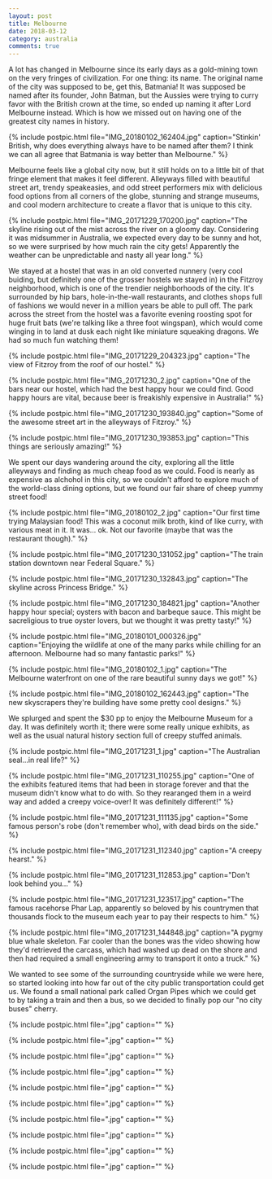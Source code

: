 ```yaml
---
layout: post
title: Melbourne
date: 2018-03-12
category: australia
comments: true
---
```


A lot has changed in Melbourne since its early days as a gold-mining town on the very fringes of civilization.  For one thing: its name.  The original name of the city was supposed to be, get this, Batmania!  It was supposed be named after its founder, John Batman, but the Aussies were trying to curry favor with the British crown at the time, so ended up naming it after Lord Melbourne instead.  Which is how we missed out on having one of the greatest city names in history.

{% include postpic.html file="IMG_20180102_162404.jpg" caption="Stinkin' British, why does everything always have to be named after them? I think we can all agree that Batmania is way better than Melbourne." %}

Melbourne feels like a global city now, but it still holds on to a little bit of that fringe element that makes it feel different.  Alleyways filled with beautiful street art, trendy speakeasies, and odd street performers mix with delicious food options from all corners of the globe, stunning and strange museums, and cool modern architecture to create a flavor that is unique to this city.

{% include postpic.html file="IMG_20171229_170200.jpg" caption="The skyline rising out of the mist across the river on a gloomy day.  Considering it was midsummer in Australia, we expected every day to be sunny and hot, so we were surprised by how much rain the city gets!  Apparently the weather can be unpredictable and nasty all year long." %}

We stayed at a hostel that was in an old converted nunnery (very cool buiding, but definitely one of the grosser hostels we stayed in) in the Fitzroy neighborhood, which is one of the trendier neighborhoods of the city.  It's surrounded by hip bars, hole-in-the-wall restaurants, and clothes shops full of fashions we would never in a million years be able to pull off.  The park across the street from the hostel was a favorite evening roosting spot for huge fruit bats (we're talking like a three foot wingspan), which would come winging in to land at dusk each night like miniature squeaking dragons.  We had so much fun watching them!

{% include postpic.html file="IMG_20171229_204323.jpg" caption="The view of Fitzroy from the roof of our hostel." %}

{% include postpic.html file="IMG_20171230_2.jpg" caption="One of the bars near our hostel, which had the best happy hour we could find.  Good happy hours are vital, because beer is freakishly expensive in Australia!" %}

{% include postpic.html file="IMG_20171230_193840.jpg" caption="Some of the awesome street art in the alleyways of Fitzroy." %}

{% include postpic.html file="IMG_20171230_193853.jpg" caption="This things are seriously amazing!" %}

We spent our days wandering around the city, exploring all the little alleyways and finding as much cheap food as we could.  Food is nearly as expensive as alchohol in this city, so we couldn't afford to explore much of the world-class dining options, but we found our fair share of cheep yummy street food!

{% include postpic.html file="IMG_20180102_2.jpg" caption="Our first time trying Malaysian food!  This was a coconut milk broth, kind of like curry, with various meat in it.  It was... ok.  Not our favorite (maybe that was the restaurant though)." %}

{% include postpic.html file="IMG_20171230_131052.jpg" caption="The train station downtown near Federal Square." %}

{% include postpic.html file="IMG_20171230_132843.jpg" caption="The skyline across Princess Bridge." %}

{% include postpic.html file="IMG_20171230_184821.jpg" caption="Another happy hour special; oysters with bacon and barbeque sauce.  This might be sacreligious to true oyster lovers, but we thought it was pretty tasty!" %}

{% include postpic.html file="IMG_20180101_000326.jpg" caption="Enjoying the wildlife at one of the many parks while chilling for an afternoon.  Melbourne had so many fantastic parks!" %}

{% include postpic.html file="IMG_20180102_1.jpg" caption="The Melbourne waterfront on one of the rare beautiful sunny days we got!" %}

{% include postpic.html file="IMG_20180102_162443.jpg" caption="The new skyscrapers they're building have some pretty cool designs." %}

We splurged and spent the $30 pp to enjoy the Melbourne Museum for a day.  It was definitely worth it; there were some really unique exhibits, as well as the usual natural history section full of creepy stuffed animals.

{% include postpic.html file="IMG_20171231_1.jpg" caption="The Australian seal...in real life?" %}

{% include postpic.html file="IMG_20171231_110255.jpg" caption="One of the exhibits featured items that had been in storage forever and that the museum didn't know what to do with.  So they rearanged them in a weird way and added a creepy voice-over!  It was definitely different!" %}

{% include postpic.html file="IMG_20171231_111135.jpg" caption="Some famous person's robe (don't remember who), with dead birds on the side." %}

{% include postpic.html file="IMG_20171231_112340.jpg" caption="A creepy hearst." %}

{% include postpic.html file="IMG_20171231_112853.jpg" caption="Don't look behind you..." %}

{% include postpic.html file="IMG_20171231_123517.jpg" caption="The famous racehorse Phar Lap, apparently so beloved by his countrymen that thousands flock to the museum each year to pay their respects to him." %}

{% include postpic.html file="IMG_20171231_144848.jpg" caption="A pygmy blue whale skeleton.  Far cooler than the bones was the video showing how they'd retrieved the carcass, which had washed up dead on the shore and then had required a small engineering army to transport it onto a truck." %}

We wanted to see some of the surrounding countryside while we were here, so started looking into how far out of the city public transportation could get us.  We found a small national park called Organ Pipes which we could get to by taking a train and then a bus, so we decided to finally pop our "no city buses" cherry.

{% include postpic.html file=".jpg" caption="" %}

{% include postpic.html file=".jpg" caption="" %}

{% include postpic.html file=".jpg" caption="" %}

{% include postpic.html file=".jpg" caption="" %}

{% include postpic.html file=".jpg" caption="" %}

{% include postpic.html file=".jpg" caption="" %}

{% include postpic.html file=".jpg" caption="" %}

{% include postpic.html file=".jpg" caption="" %}

{% include postpic.html file=".jpg" caption="" %}

{% include postpic.html file=".jpg" caption="" %}

